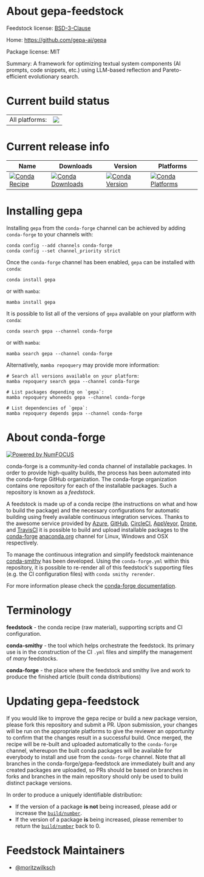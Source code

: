 About gepa-feedstock
====================

Feedstock license: [BSD-3-Clause](https://github.com/conda-forge/gepa-feedstock/blob/main/LICENSE.txt)

Home: https://github.com/gepa-ai/gepa

Package license: MIT

Summary: A framework for optimizing textual system components (AI prompts, code snippets, etc.) using LLM-based reflection and Pareto-efficient evolutionary search.

Current build status
====================


<table><tr><td>All platforms:</td>
    <td>
      <a href="https://dev.azure.com/conda-forge/feedstock-builds/_build/latest?definitionId=26548&branchName=main">
        <img src="https://dev.azure.com/conda-forge/feedstock-builds/_apis/build/status/gepa-feedstock?branchName=main">
      </a>
    </td>
  </tr>
</table>

Current release info
====================

| Name | Downloads | Version | Platforms |
| --- | --- | --- | --- |
| [![Conda Recipe](https://img.shields.io/badge/recipe-gepa-green.svg)](https://anaconda.org/conda-forge/gepa) | [![Conda Downloads](https://img.shields.io/conda/dn/conda-forge/gepa.svg)](https://anaconda.org/conda-forge/gepa) | [![Conda Version](https://img.shields.io/conda/vn/conda-forge/gepa.svg)](https://anaconda.org/conda-forge/gepa) | [![Conda Platforms](https://img.shields.io/conda/pn/conda-forge/gepa.svg)](https://anaconda.org/conda-forge/gepa) |

Installing gepa
===============

Installing `gepa` from the `conda-forge` channel can be achieved by adding `conda-forge` to your channels with:

```
conda config --add channels conda-forge
conda config --set channel_priority strict
```

Once the `conda-forge` channel has been enabled, `gepa` can be installed with `conda`:

```
conda install gepa
```

or with `mamba`:

```
mamba install gepa
```

It is possible to list all of the versions of `gepa` available on your platform with `conda`:

```
conda search gepa --channel conda-forge
```

or with `mamba`:

```
mamba search gepa --channel conda-forge
```

Alternatively, `mamba repoquery` may provide more information:

```
# Search all versions available on your platform:
mamba repoquery search gepa --channel conda-forge

# List packages depending on `gepa`:
mamba repoquery whoneeds gepa --channel conda-forge

# List dependencies of `gepa`:
mamba repoquery depends gepa --channel conda-forge
```


About conda-forge
=================

[![Powered by
NumFOCUS](https://img.shields.io/badge/powered%20by-NumFOCUS-orange.svg?style=flat&colorA=E1523D&colorB=007D8A)](https://numfocus.org)

conda-forge is a community-led conda channel of installable packages.
In order to provide high-quality builds, the process has been automated into the
conda-forge GitHub organization. The conda-forge organization contains one repository
for each of the installable packages. Such a repository is known as a *feedstock*.

A feedstock is made up of a conda recipe (the instructions on what and how to build
the package) and the necessary configurations for automatic building using freely
available continuous integration services. Thanks to the awesome service provided by
[Azure](https://azure.microsoft.com/en-us/services/devops/), [GitHub](https://github.com/),
[CircleCI](https://circleci.com/), [AppVeyor](https://www.appveyor.com/),
[Drone](https://cloud.drone.io/welcome), and [TravisCI](https://travis-ci.com/)
it is possible to build and upload installable packages to the
[conda-forge](https://anaconda.org/conda-forge) [anaconda.org](https://anaconda.org/)
channel for Linux, Windows and OSX respectively.

To manage the continuous integration and simplify feedstock maintenance
[conda-smithy](https://github.com/conda-forge/conda-smithy) has been developed.
Using the ``conda-forge.yml`` within this repository, it is possible to re-render all of
this feedstock's supporting files (e.g. the CI configuration files) with ``conda smithy rerender``.

For more information please check the [conda-forge documentation](https://conda-forge.org/docs/).

Terminology
===========

**feedstock** - the conda recipe (raw material), supporting scripts and CI configuration.

**conda-smithy** - the tool which helps orchestrate the feedstock.
                   Its primary use is in the construction of the CI ``.yml`` files
                   and simplify the management of *many* feedstocks.

**conda-forge** - the place where the feedstock and smithy live and work to
                  produce the finished article (built conda distributions)


Updating gepa-feedstock
=======================

If you would like to improve the gepa recipe or build a new
package version, please fork this repository and submit a PR. Upon submission,
your changes will be run on the appropriate platforms to give the reviewer an
opportunity to confirm that the changes result in a successful build. Once
merged, the recipe will be re-built and uploaded automatically to the
`conda-forge` channel, whereupon the built conda packages will be available for
everybody to install and use from the `conda-forge` channel.
Note that all branches in the conda-forge/gepa-feedstock are
immediately built and any created packages are uploaded, so PRs should be based
on branches in forks and branches in the main repository should only be used to
build distinct package versions.

In order to produce a uniquely identifiable distribution:
 * If the version of a package **is not** being increased, please add or increase
   the [``build/number``](https://docs.conda.io/projects/conda-build/en/latest/resources/define-metadata.html#build-number-and-string).
 * If the version of a package **is** being increased, please remember to return
   the [``build/number``](https://docs.conda.io/projects/conda-build/en/latest/resources/define-metadata.html#build-number-and-string)
   back to 0.

Feedstock Maintainers
=====================

* [@moritzwilksch](https://github.com/moritzwilksch/)

